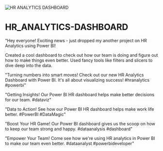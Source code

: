 ![HR ANALYTICS DASHBOARD](https://github.com/likesh2507/HR_ANALYTICS-DASHBOARD/assets/163775541/99fba3dc-c5c8-4c41-8522-166e700b9b84)
# HR_ANALYTICS-DASHBOARD
"Hey everyone! Exciting news - just dropped my another project on HR Analytics using Power BI!

Created a cool dashboard to check out how our team is doing and figure out how to make things even better. Used fancy tools like filters and slicers to dive deep into the data.

"Turning numbers into smart moves! Check out our new HR Analytics Dashboard with Power BI. It's all about visualizing success! #hranalytics #powerbi"

"Getting Insights! Our Power BI HR dashboard helps make better decisions for our team. #dataviz"

"Data to Action! See how our Power BI HR dashboard helps make work life better. #PowerBI #DataMagic"

"Boost Your HR Game! Our Power BI dashboard gives us the scoop on how to keep our team strong and happy. #dataanalysis #dashboard"

"Empower Your Team! Come see how we're using HR analytics in Power BI to make our team even better. #dataanalyst #powerbideveloper"
